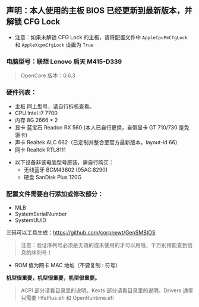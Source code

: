 ## 声明：本人使用的主板 BIOS 已经更新到最新版本，并解锁 CFG Lock

* 注意：如果未解锁 CFG Lock 的主板，请将配置文件中 `AppleCpuPmCfgLock` 和 `AppleXcpmCfgLock` 设置为 `True`

### 电脑型号：联想 Lenovo 启天 M415-D339

> OpenCore 版本：0.6.3

### 硬件列表：

* 主板 同上型号，请自行拆机查看。
* CPU Intel i7 7700
* 内存 8G 2666 * 2
* 显卡 蓝宝石 Readon RX 560 (本人已自行更换，自带显卡 GT 710/730 是免驱卡)
* 声卡 Realtek ALC 662（已定制并整合至官方最新版本，layout-id 66）
* 网卡 Realtek RTL8111

+ 以下设备非该电脑型号原装，需自行购买：
  + 无线蓝牙 BCM43602 (05AC:8290) 
  + 硬盘 SanDisk Plus 120G

### 配置文件需要自行添加或修改部分：

* MLB
* SystemSerialNumber
* SystemUUID

三码可以工具生成：https://github.com/corpnewt/GenSMBIOS
> 注意：验证序列号必须是无效的或未使用的才可以用哦，千万别用能查到信息的序列号！

* ROM 值为网卡 MAC 地址（不要复制 : 符号）

**机型很重要，机型很重要，机型很重要。**

> ACPI 部分请看目录里的说明。Kexts 部分请看目录里的说明。Drivers 通常只需要 HfsPlus.efi 和 OpenRuntime.efi
